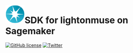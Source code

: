 # <img src="_static/lighton_small.png" width=60/>SDK for lightonmuse on Sagemaker

[![GitHub license](https://img.shields.io/badge/license-MIT-blue.svg)](LICENSE)  [![Twitter](https://img.shields.io/twitter/follow/LightOnIO?style=social)](https://twitter.com/LightOnIO)
